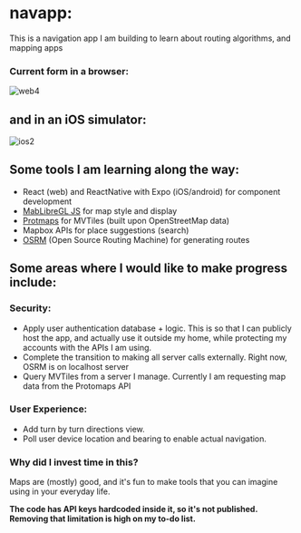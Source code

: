 # navapp:
This is a navigation app I am building to learn about routing algorithms, and mapping apps

### Current form in a browser:
![web4](https://github.com/user-attachments/assets/37b6d935-6095-49d6-8138-192837370418)

## and in an iOS simulator:
![ios2](https://github.com/user-attachments/assets/0cd9aaef-8984-4bb4-8415-460163cdd9af)


## Some tools I am learning along the way:
- React (web) and ReactNative with Expo (iOS/android) for component development
- [MabLibreGL JS](https://maplibre.org/) for map style and display
- [Protmaps](https://protomaps.com/) for MVTiles (built upon OpenStreetMap data)
- Mapbox APIs for place suggestions (search)
- [OSRM](https://project-osrm.org/) (Open Source Routing Machine) for generating routes 

## Some areas where I would like to make progress include:
### Security:
- Apply user authentication database + logic. This is so that I can publicly host the app, and actually use it outside my home, while protecting my accounts with the APIs I am using.
- Complete the transition to making all server calls externally. Right now, OSRM is on localhost server
- Query MVTiles from a server I manage.  Currently I am requesting map data from the Protomaps API

### User Experience:
- Add turn by turn directions view.
- Poll user device location and bearing to enable actual navigation.

### Why did I invest time in this?
Maps are (mostly) good, and it's fun to make tools that you can imagine using in your everyday life. 

**The code has API keys hardcoded inside it, so it's not published. Removing that limitation is high on my to-do list.**